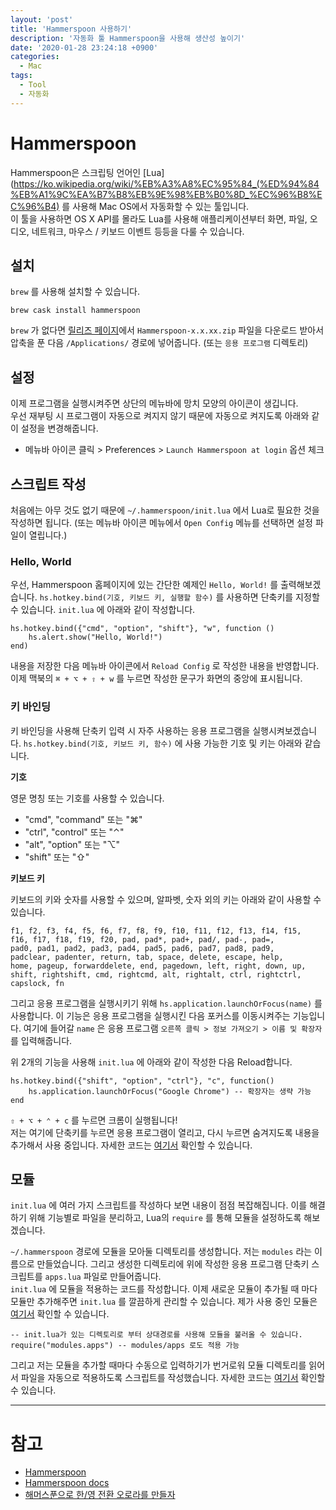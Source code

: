 ```yaml
---
layout: 'post'
title: 'Hammerspoon 사용하기'
description: '자동화 툴 Hammerspoon을 사용해 생산성 높이기'
date: '2020-01-28 23:24:18 +0900'
categories:
  - Mac
tags:
  - Tool
  - 자동화
---
```


# Hammerspoon

Hammerspoon은 스크립팅 언어인 [Lua](https://ko.wikipedia.org/wiki/%EB%A3%A8%EC%95%84_(%ED%94%84%EB%A1%9C%EA%B7%B8%EB%9E%98%EB%B0%8D_%EC%96%B8%EC%96%B4) 를 사용해 Mac OS에서 자동화할 수 있는 툴입니다.  
이 툴을 사용하면 OS X API를 몰라도 Lua를 사용해 애플리케이션부터 화면, 파일, 오디오, 네트워크, 마우스 / 키보드 이벤트 등등을 다룰 수 있습니다.

## 설치

`brew` 를 사용해 설치할 수 있습니다.

    brew cask install hammerspoon

`brew` 가 없다면 [릴리즈 페이지](https://github.com/Hammerspoon/hammerspoon/releases)에서 `Hammerspoon-x.x.xx.zip`  파일을 다운로드 받아서 압축을 푼 다음 `/Applications/` 경로에 넣어줍니다. (또는 `응용 프로그램` 디렉토리)

## 설정

이제 프로그램을 실행시켜주면 상단의 메뉴바에 망치 모양의 아이콘이 생깁니다.  
우선 재부팅 시 프로그램이 자동으로 켜지지 않기 때문에 자동으로 켜지도록 아래와 같이 설정을 변경해줍니다.

- 메뉴바 아이콘 클릭 > Preferences > `Launch Hammerspoon at login` 옵션 체크

## 스크립트 작성

처음에는 아무 것도 없기 때문에 `~/.hammerspoon/init.lua` 에서 Lua로 필요한 것을 작성하면 됩니다. (또는 메뉴바 아이콘 메뉴에서 `Open Config` 메뉴를 선택하면 설정 파일이 열립니다.)

### Hello, World

우선, Hammerspoon 홈페이지에 있는 간단한 예제인 `Hello, World!` 를 출력해보겠습니다. `hs.hotkey.bind(기호, 키보드 키, 실행할 함수)` 를 사용하면 단축키를 지정할 수 있습니다. `init.lua` 에 아래와 같이 작성합니다.

    hs.hotkey.bind({"cmd", "option", "shift"}, "w", function ()
    	hs.alert.show("Hello, World!")
    end)

내용을 저장한 다음 메뉴바 아이콘에서 `Reload Config` 로 작성한 내용을 반영합니다.
이제 맥북의 `⌘ + ⌥ + ⇧ + w` 를 누르면 작성한 문구가 화면의 중앙에 표시됩니다.

### 키 바인딩

키 바인딩을 사용해 단축키 입력 시 자주 사용하는 응용 프로그램을 실행시켜보겠습니다.
`hs.hotkey.bind(기호, 키보드 키, 함수)` 에 사용 가능한 기호 및 키는 아래와 같습니다.

**기호**

영문 명칭 또는 기호를 사용할 수 있습니다.

- "cmd", "command" 또는 "⌘"
- "ctrl", "control" 또는 "⌃"
- "alt", "option" 또는 "⌥"
- "shift" 또는 "⇧"

**키보드 키**

키보드의 키와 숫자를 사용할 수 있으며, 알파벳, 숫자 외의 키는 아래와 같이 사용할 수 있습니다.

    f1, f2, f3, f4, f5, f6, f7, f8, f9, f10, f11, f12, f13, f14, f15,
    f16, f17, f18, f19, f20, pad, pad*, pad+, pad/, pad-, pad=,
    pad0, pad1, pad2, pad3, pad4, pad5, pad6, pad7, pad8, pad9,
    padclear, padenter, return, tab, space, delete, escape, help,
    home, pageup, forwarddelete, end, pagedown, left, right, down, up,
    shift, rightshift, cmd, rightcmd, alt, rightalt, ctrl, rightctrl,
    capslock, fn

그리고 응용 프로그램을 실행시키기 위해 `hs.application.launchOrFocus(name)` 를 사용합니다. 이 기능은 응용 프로그램을 실행시킨 다음 포커스를 이동시켜주는 기능입니다. 여기에 들어갈 `name` 은 응용 프로그램 `오른쪽 클릭 > 정보 가져오기 > 이름 및 확장자` 를 입력해줍니다.

위 2개의 기능을 사용해 `init.lua` 에 아래와 같이 작성한 다음 Reload합니다.

    hs.hotkey.bind({"shift", "option", "ctrl"}, "c", function()
    	hs.application.launchOrFocus("Google Chrome") -- 확장자는 생략 가능
    end

`⇧ + ⌥ + ⌃ + c` 를 누르면 크롬이 실행됩니다!  
저는 여기에 단축키를 누르면 응용 프로그램이 열리고, 다시 누르면 숨겨지도록 내용을 추가해서 사용 중입니다. 자세한 코드는 [여기서](https://github.com/hongsii/dotfiles/blob/master/hammerspoon/hammerspoon.symlink/modules/apps.luahttps://github.com/hongsii/dotfiles/blob/master/hammerspoon/hammerspoon.symlink/modules/apps.lua) 확인할 수 있습니다.

## 모듈

`init.lua` 에 여러 가지 스크립트를 작성하다 보면 내용이 점점 복잡해집니다. 이를 해결하기 위해 기능별로 파일을 분리하고, Lua의 `require` 를 통해 모듈을 설정하도록 해보겠습니다.  

`~/.hammerspoon` 경로에 모듈을 모아둘 디렉토리를 생성합니다. 저는 `modules` 라는 이름으로 만들었습니다. 그리고 생성한 디렉토리에 위에 작성한 응용 프로그램 단축키 스크립트를 `apps.lua` 파일로 만들어줍니다.  
`init.lua` 에 모듈을 적용하는 코드를 작성합니다. 이제 새로운 모듈이 추가될 때 마다 모듈만 추가해주면 `init.lua` 를 깔끔하게 관리할 수 있습니다.
제가 사용 중인 모듈은 [여기서](https://github.com/hongsii/dotfiles/tree/master/hammerspoon/hammerspoon.symlink/modules) 확인할 수 있습니다.

    -- init.lua가 있는 디렉토리로 부터 상대경로를 사용해 모듈을 불러올 수 있습니다.
    require("modules.apps") -- modules/apps 로도 적용 가능


그리고 저는 모듈을 추가할 때마다 수동으로 입력하기가 번거로워 모듈 디렉토리를 읽어서 파일을 자동으로 적용하도록 스크립트를 작성했습니다. 자세한 코드는 [여기서](https://github.com/hongsii/dotfiles/blob/master/hammerspoon/hammerspoon.symlink/init.lua) 확인할 수 있습니다.

---

# 참고

- [Hammerspoon](https://www.hammerspoon.org/)
- [Hammerspoon docs](https://www.hammerspoon.org/docs/index.html)
- [해머스푼으로 한/영 전환 오로라를 만들자](https://johngrib.github.io/wiki/hammerspoon-inputsource-aurora/)
